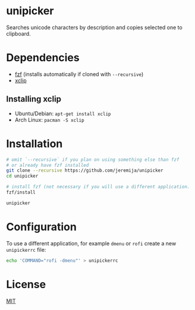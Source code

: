 # unipicker

Searches unicode characters by description and copies selected one to
clipboard.

# Dependencies

- [fzf](https://github.com/junegunn/fzf/) (installs automatically if cloned with `--recursive`)
- [xclip](http://linux.die.net/man/1/xclip)

## Installing xclip

- Ubuntu/Debian: `apt-get install xclip`
- Arch Linux: `pacman -S xclip`

# Installation

```bash
# omit `--recursive` if you plan on using something else than fzf
# or already have fzf installed
git clone --recursive https://github.com/jeremija/unipicker
cd unipicker

# install fzf (not necessary if you will use a different application.
fzf/install

unipicker
```

# Configuration

To use a different application, for example `dmenu` or `rofi` create a new
`unipickerrc` file:

```bash
echo 'COMMAND="rofi -dmenu"' > unipickerrc
```

# License

[MIT](LICENSE)
